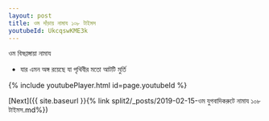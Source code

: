 ```yaml
---
layout: post
title: ওম দাঁড়ায় নামায ১০৮ টাইমস
youtubeId: UkcqswKME3k
---
```

 
 
 ওম বিষণ্ণঙ্গায়া নামায  
 
 -  যার এমন অঙ্গ রয়েছে যা পৃথিবীর মতো আটটি মুর্তি 
 
  
 
  
 
 
 
 
 
 


{% include youtubePlayer.html id=page.youtubeId %}
 
[Next]({{ site.baseurl }}{% link  split2/_posts/2019-02-15-ওম যুগবাদিকরুটে নামায  ১০৮ টাইমস.md%})
 
